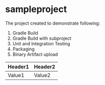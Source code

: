 # sampleproject

The project created to demonstrate following:

1. Gradle Build
2. Gradle Build with subproject
3. Unit and Integration Testing
4. Packaging
5. Binary Artifact upload


Header1 | Header2
--------|--------
Value1  | Value2
